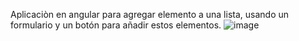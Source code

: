 Aplicaciòn en angular para agregar elemento a una lista, usando un formulario y un botón para añadir estos elementos.
![image](https://github.com/user-attachments/assets/8d03fb09-bc35-4397-8409-ee32cd803caf)
